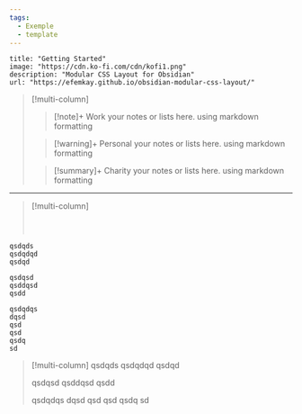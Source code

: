 ```yaml
---
tags:
  - Exemple
  - template
---
```


```embed
title: "Getting Started"
image: "https://cdn.ko-fi.com/cdn/kofi1.png"
description: "Modular CSS Layout for Obsidian"
url: "https://efemkay.github.io/obsidian-modular-css-layout/"
```


> [!multi-column]
>
>> [!note]+ Work
>> your notes or lists here. using markdown formatting
>
>> [!warning]+ Personal
>> your notes or lists here. using markdown formatting
>
>> [!summary]+ Charity
>> your notes or lists here. using markdown formatting

---

> [!multi-column]
> ```ad-note
> ```
> ```ad-warning
> ```
> ```ad-summary
> ```




```multi-column
qsdqds
qsdqdqd
qsdqd

qsdqsd
qsddqsd
qsdd

qsdqdqs
dqsd
qsd
qsd
qsdq
sd
```

> [!multi-column]
> qsdqds
> qsdqdqd
> qsdqd
> 
> qsdqsd
> qsddqsd
> qsdd
> 
> qsdqdqs
> dqsd
> qsd
> qsd
> qsdq
> sd


